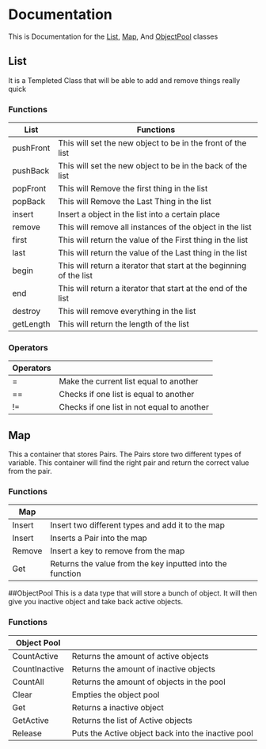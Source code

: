 # Documentation
This is Documentation for the [List](#list), [Map](#map), And [ObjectPool](#ObjectPool) classes
## List
It is a Templeted Class that will be able to add and remove things really quick

### Functions

| List      | Functions                                                           |
|-----------|---------------------------------------------------------------------|
| pushFront | This will set the new object to be in the front of the list         |
| pushBack  | This will set the new object to be in the back of the list          |
| popFront  | This will Remove the first thing in the list                        |
| popBack   | This will Remove the Last Thing in the list                         |
| insert    | Insert a object in the list into a certain place                    |
| remove    | This will remove all instances of the object in the list            |
| first     | This will return the value of the First thing in the list           |
| last      | This will return the value of the Last thing in the list            |
| begin     | This will return a iterator that start at the beginning of the list |
| end       | This will return a iterator that start at the end of the list       |
| destroy   | This will remove everything in the list                             |
| getLength | This will return the length of the list                             |

### Operators
| Operators |                                            |
|-----------|--------------------------------------------|
| =         | Make the current list equal to another     |
| ==        | Checks if one list is equal to another     |
| !=        | Checks if one list in not equal to another |

## Map
This a container that stores Pairs. The Pairs store two different types of variable. This container will find the right pair and return the correct value from the pair.

### Functions
| Map    |                                                            |
|--------|------------------------------------------------------------|
| Insert | Insert two different types and add it to the map           |
| Insert | Inserts a Pair into the map                                |
| Remove | Insert a key to remove from the map                        |
| Get    | Returns the value from the key inputted into the function  |


##ObjectPool
This is a data type that will store a bunch of object. It will then give you inactive object and take back active objects.

### Functions

| Object Pool   |                                                     |
|---------------|-----------------------------------------------------|
| CountActive   | Returns the amount of active objects                |
| CountInactive | Returns the amount of inactive objects              |
| CountAll      | Returns the amount of objects in the pool           |
| Clear         | Empties the object pool                             |
| Get           | Returns a inactive object                           |
| GetActive     | Returns the list of Active objects                  |
| Release       | Puts the Active object back into the inactive pool  |




















